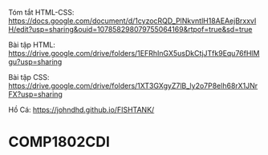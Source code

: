 Tóm tắt HTML-CSS: https://docs.google.com/document/d/1cyzocRQD_PlNkvntlH18AEAejBrxxvIH/edit?usp=sharing&ouid=107858298079755064169&rtpof=true&sd=true


Bài tập HTML: https://drive.google.com/drive/folders/1EFRhInGX5usDkCtjJTfk9Equ76fHlMgu?usp=sharing


Bài tập CSS: https://drive.google.com/drive/folders/1XT3GXgyZ7lB_ly2o7P8elh68rX1JNrFX?usp=sharing

Hồ Cá: https://johndhd.github.io/FISHTANK/
# COMP1802CDI
